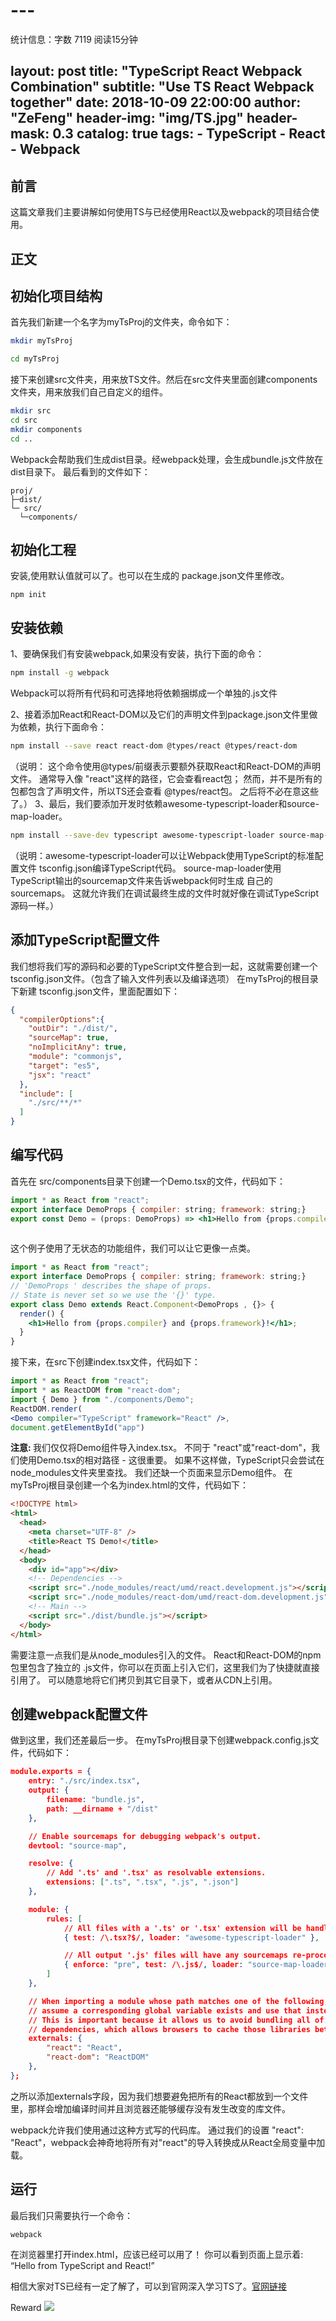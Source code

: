 # ---

统计信息：字数 7119  阅读15分钟

layout:       post
title:        "TypeScript React Webpack Combination"
subtitle:     "Use TS React Webpack together"
date:         2018-10-09 22:00:00
author:       "ZeFeng"
header-img:   "img/TS.jpg"
header-mask:  0.3
catalog:      true
tags:
    - TypeScript
    - React
    - Webpack
---

## 前言
这篇文章我们主要讲解如何使用TS与已经使用React以及webpack的项目结合使用。

## 正文
## 初始化项目结构
首先我们新建一个名字为myTsProj的文件夹，命令如下：
```bash
mkdir myTsProj

cd myTsProj
```

接下来创建src文件夹，用来放TS文件。然后在src文件夹里面创建components文件夹，用来放我们自己自定义的组件。

```bash
mkdir src
cd src
mkdir components
cd ..
```

Webpack会帮助我们生成dist目录。经webpack处理，会生成bundle.js文件放在dist目录下。
最后看到的文件如下：

```
proj/
├─dist/
└─ src/   
  └─components/
```

## 初始化工程
安装,使用默认值就可以了。也可以在生成的 package.json文件里修改。

```
npm init
```

## 安装依赖
1、要确保我们有安装webpack,如果没有安装，执行下面的命令：

```bash
npm install -g webpack
```
Webpack可以将所有代码和可选择地将依赖捆绑成一个单独的.js文件

2、接着添加React和React-DOM以及它们的声明文件到package.json文件里做为依赖，执行下面命令：

```bash
npm install --save react react-dom @types/react @types/react-dom
```
（说明： 这个命令使用@types/前缀表示要额外获取React和React-DOM的声明文件。 通常导入像 "react"这样的路径，它会查看react包； 然而，并不是所有的包都包含了声明文件，所以TS还会查看 @types/react包。 之后将不必在意这些了。）
3、最后，我们要添加开发时依赖awesome-typescript-loader和source-map-loader。

```bash
npm install --save-dev typescript awesome-typescript-loader source-map-loader
```
（说明：awesome-typescript-loader可以让Webpack使用TypeScript的标准配置文件 tsconfig.json编译TypeScript代码。 source-map-loader使用TypeScript输出的sourcemap文件来告诉webpack何时生成 自己的sourcemaps。 这就允许我们在调试最终生成的文件时就好像在调试TypeScript源码一样。）
## 添加TypeScript配置文件
我们想将我们写的源码和必要的TypeScript文件整合到一起，这就需要创建一个tsconfig.json文件。（包含了输入文件列表以及编译选项）
在myTsProj的根目录下新建 tsconfig.json文件，里面配置如下：

```json
{ 
  "compilerOptions":{        
    "outDir": "./dist/",        
    "sourceMap": true,
    "noImplicitAny": true,
    "module": "commonjs",        
    "target": "es5",
    "jsx": "react"    
  },   
  "include": [
    "./src/**/*"
  ]
}
```
## 编写代码
首先在 src/components目录下创建一个Demo.tsx的文件，代码如下：
```jsx
import * as React from "react";
export interface DemoProps { compiler: string; framework: string;}
export const Demo = (props: DemoProps) => <h1>Hello from {props.compiler} and {props.framework}!</h1>;
 
```
这个例子使用了无状态的功能组件，我们可以让它更像一点类。
```jsx
import * as React from "react";
export interface DemoProps { compiler: string; framework: string;}
// 'DemoProps ' describes the shape of props.
// State is never set so we use the '{}' type.
export class Demo extends React.Component<DemoProps , {}> {
  render() {
    <h1>Hello from {props.compiler} and {props.framework}!</h1>;
  }
}
```
接下来，在src下创建index.tsx文件，代码如下：
```jsx
import * as React from "react";
import * as ReactDOM from "react-dom";
import { Demo } from "./components/Demo";
ReactDOM.render(
<Demo compiler="TypeScript" framework="React" />,
document.getElementById("app")
```
<b>注意:  </b>
我们仅仅将Demo组件导入index.tsx。 不同于 "react"或"react-dom"，我们使用Demo.tsx的相对路径 - 这很重要。 如果不这样做，TypeScript只会尝试在 node_modules文件夹里查找。
我们还缺一个页面来显示Demo组件。 在myTsProj根目录创建一个名为index.html的文件，代码如下：

```html
<!DOCTYPE html>
<html>
  <head>
    <meta charset="UTF-8" />
    <title>React TS Demo!</title>
  </head>    
  <body>        
    <div id="app"></div>        
    <!-- Dependencies -->
    <script src="./node_modules/react/umd/react.development.js"></script>
    <script src="./node_modules/react-dom/umd/react-dom.development.js"></script>        
    <!-- Main -->        
    <script src="./dist/bundle.js"></script>    
  </body>
</html>
```
需要注意一点我们是从node_modules引入的文件。 React和React-DOM的npm包里包含了独立的 .js文件，你可以在页面上引入它们，这里我们为了快捷就直接引用了。 可以随意地将它们拷贝到其它目录下，或者从CDN上引用。
## 创建webpack配置文件
做到这里，我们还差最后一步。
在myTsProj根目录下创建webpack.config.js文件，代码如下：
```json
module.exports = {
    entry: "./src/index.tsx",
    output: {
        filename: "bundle.js",
        path: __dirname + "/dist"
    },

    // Enable sourcemaps for debugging webpack's output.
    devtool: "source-map",

    resolve: {
        // Add '.ts' and '.tsx' as resolvable extensions.
        extensions: [".ts", ".tsx", ".js", ".json"]
    },

    module: {
        rules: [
            // All files with a '.ts' or '.tsx' extension will be handled by 'awesome-typescript-loader'.
            { test: /\.tsx?$/, loader: "awesome-typescript-loader" },

            // All output '.js' files will have any sourcemaps re-processed by 'source-map-loader'.
            { enforce: "pre", test: /\.js$/, loader: "source-map-loader" }
        ]
    },

    // When importing a module whose path matches one of the following, just
    // assume a corresponding global variable exists and use that instead.
    // This is important because it allows us to avoid bundling all of our
    // dependencies, which allows browsers to cache those libraries between builds.
    externals: {
        "react": "React",
        "react-dom": "ReactDOM"
    },
};
```
之所以添加externals字段，因为我们想要避免把所有的React都放到一个文件里，那样会增加编译时间并且浏览器还能够缓存没有发生改变的库文件。

webpack允许我们使用通过这种方式写的代码库。 通过我们的设置 "react": "React"，webpack会神奇地将所有对"react"的导入转换成从React全局变量中加载。

## 运行
最后我们只需要执行一个命令：
```
webpack
```
在浏览器里打开index.html，应该已经可以用了！ 你可以看到页面上显示着:
“Hello from TypeScript and React!”

相信大家对TS已经有一定了解了，可以到官网深入学习TS了。[官网链接](https://github.com/Microsoft/TypeScript-React-Starter#typescript-react-starter)

Reward
<img src="https://00feng00.github.io/img/pay_me_money.jpg">
